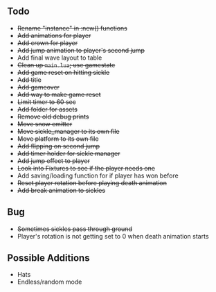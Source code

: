 ## Todo
- ~~Rename "instance" in :new() functions~~
- ~~Add animations for player~~
- ~~Add crown for player~~
- ~~Add jump animation to player's second jump~~
- Add final wave layout to table
- ~~Clean up `main.lua`; use gamestate~~
- ~~Add game reset on hitting sickle~~
- ~~Add title~~
- ~~Add gameover~~
- ~~Add way to make game reset~~
- ~~Limit timer to 60 sec~~
- ~~Add folder for assets~~
- ~~Remove old debug prints~~
- ~~Move snow emitter~~ 
- ~~Move sickle_manager to its own file~~
- ~~Move platform to its own file~~
- ~~Add flipping on second jump~~
- ~~Add timer holder for sickle manager~~
- ~~Add jump effect to player~~
- ~~Look into Fixtures to see if the player needs one~~
- Add saving/loading function for if player has won before
- ~~Reset player rotation before playing death animation~~ 
- ~~Add break animation to sickles~~

## Bug
- ~~Sometimes sickles pass through ground~~
- Player's rotation is not getting set to 0 when death animation starts

## Possible Additions
- Hats
- Endless/random mode
